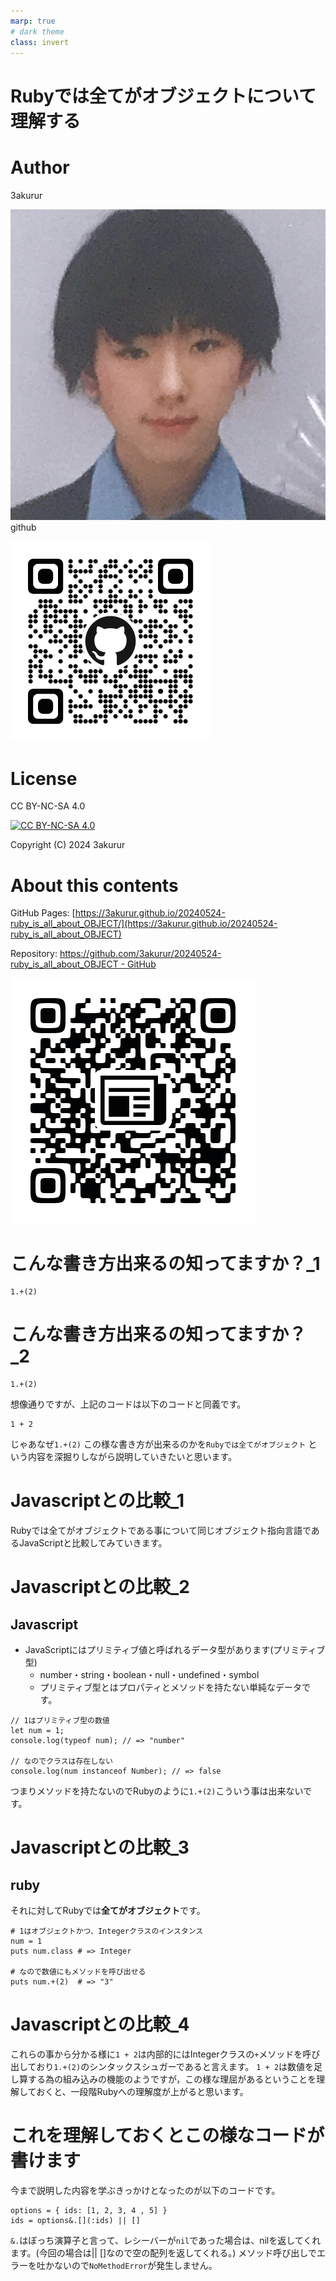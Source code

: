 ```yaml
---
marp: true
# dark theme
class: invert
---
```

<!-- headingDivider: 1 -->

#  Rubyでは全てがオブジェクトについて理解する

# Author

3akurur

![height:200](profile.jpg)
github

![height:200](qr_github.png)

# License

CC BY-NC-SA 4.0

[![CC BY-NC-SA 4.0](https://licensebuttons.net/l/by-nc-sa/4.0/88x31.png)](http://creativecommons.org/licenses/by-nc-sa/4.0/)

Copyright (C) 2024 3akurur

# About this contents

GitHub Pages: [https://3akurur.github.io/20240524-ruby_is_all_about_OBJECT/](https://3akurur.github.io/20240524-ruby_is_all_about_OBJECT)

Repository: [https://github.com/3akurur/20240524-ruby_is_all_about_OBJECT - GitHub](https://github.com/3akurur/20240524-ruby_is_all_about_OBJECT)

![height:200](qr_github_pages.png)

# こんな書き方出来るの知ってますか？_1

```
1.+(2)
```

# こんな書き方出来るの知ってますか？_2

```
1.+(2)
```

想像通りですが、上記のコードは以下のコードと同義です。

```
1 + 2
```

じゃあなぜ```1.+(2)``` この様な書き方が出来るのかを```Rubyでは全てがオブジェクト``` という内容を深掘りしながら説明していきたいと思います。

# Javascriptとの比較_1

Rubyでは全てがオブジェクトである事について同じオブジェクト指向言語であるJavaScriptと比較してみていきます。

# Javascriptとの比較_2

## Javascript
- JavaScriptにはプリミティブ値と呼ばれるデータ型があります(プリミティブ型)
  - number・string・boolean・null・undefined・symbol
  - プリミティブ型とはプロパティとメソッドを持たない単純なデータです。

```
// 1はプリミティブ型の数値
let num = 1;
console.log(typeof num); // => "number"

// なのでクラスは存在しない
console.log(num instanceof Number); // => false
```

つまりメソッドを持たないのでRubyのように```1.+(2)```こういう事は出来ないです。

# Javascriptとの比較_3

## ruby

それに対してRubyでは**全てがオブジェクト**です。

```
# 1はオブジェクトかつ、Integerクラスのインスタンス
num = 1
puts num.class # => Integer

# なので数値にもメソッドを呼び出せる
puts num.+(2)  # => "3"
```

# Javascriptとの比較_4

これらの事から分かる様に```1 + 2```は内部的にはIntegerクラスの```+```メソッドを呼び出しており```1.+(2)```のシンタックスシュガーであると言えます。
```1 + 2```は数値を足し算する為の組み込みの機能のようですが，この様な理屈があるということを理解しておくと、一段階Rubyへの理解度が上がると思います。

# これを理解しておくとこの様なコードが書けます

今まで説明した内容を学ぶきっかけとなったのが以下のコードです。

```
options = { ids: [1, 2, 3, 4 , 5] }
ids = options&.[](:ids) || []
```

```&.```はぼっち演算子と言って、レシーバーが```nil```であった場合は、nilを返してくれます。(今回の場合は|| []なので空の配列を返してくれる。)
メソッド呼び出しでエラーを吐かないので```NoMethodError```が発生しません。
